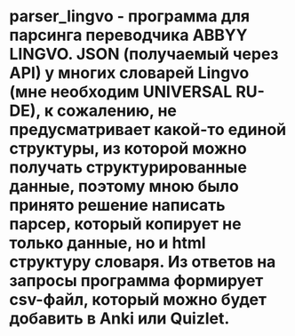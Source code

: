 # parser_lingvo - программа для парсинга переводчика ABBYY LINGVO. JSON (получаемый через API) у многих словарей Lingvo (мне необходим UNIVERSAL RU-DE), к сожалению, не предусматривает какой-то единой структуры, из которой можно получать структурированные данные, поэтому мною было принято решение написать парсер, который копирует не только данные, но и html структуру словаря. Из ответов на запросы программа формирует csv-файл, который можно будет добавить в Anki или Quizlet.

